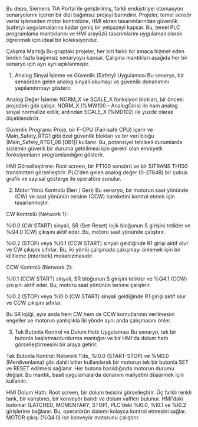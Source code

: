 Bu depo, Siemens TIA Portal ile geliştirilmiş, farklı endüstriyel otomasyon senaryolarını içeren bir dizi bağımsız projeyi barındırır. Projeler, temel sensör verisi işlemeden motor kontrolüne, HMI ekran tasarımlarından güvenlik (safety) uygulamalarına kadar geniş bir yelpazeyi kapsar. Bu, temel PLC programlama mantıklarını ve HMI arayüzü tasarımlarını uygulamalı olarak öğrenmek için ideal bir koleksiyondur.

Çalışma Mantığı
Bu gruptaki projeler, her biri farklı bir amaca hizmet eden birden fazla bağımsız senaryoyu kapsar. Çalışma mantıkları aşağıda her bir senaryo için ayrı ayrı açıklanmıştır.

1. Analog Sinyal İşleme ve Güvenlik (Safety) Uygulaması
Bu senaryo, bir sensörden gelen analog sinyali okumayı ve güvenlik donanımını yapılandırmayı gösterir.

Analog Değer İşleme: NORM_X ve SCALE_X fonksiyon blokları, bir önceki projedeki gibi çalışır. NORM_X (%MW100 - AnalogGiris) ile ham analog sinyal normalize edilir, ardından SCALE_X (%MD102) ile yüzde olarak ölçeklendirilir.

Güvenlik Programı: Proje, bir F-CPU (Fail-safe CPU) içerir ve Main_Safety_RTG1 gibi özel güvenlik blokları ve bir veri bloğu (Main_Safety_RTG1_08 [DB1]) kullanır. Bu, potansiyel tehlikeli durumlarda sistemin güvenli bir duruma getirilmesi için gerekli olan emniyetli fonksiyonların programlandığını gösterir.

HMI Görselleştirme: Root screen, bir PT100 sensörü ve bir SITRANS TH100 transmitteri görselleştirir. PLC'den gelen analog değer (0-27648) bir çubuk grafik ve sayısal gösterge ile operatöre sunulur.

2. Motor Yönü Kontrolü (İleri / Geri)
Bu senaryo, bir motorun saat yönünde (CW) ve saat yönünün tersine (CCW) hareketini kontrol etmek için tasarlanmıştır.

CW Kontrolü (Network 1):

%I0.0 (CW START) sinyali, SR (Set-Reset) lojik bloğunun S girişini tetikler ve %Q4.0 (CW) çıkışını aktif eder. Bu, motoru saat yönünde çalıştırır.

%I0.2 (STOP) veya %I0.1 (CCW START) sinyali geldiğinde R1 girişi aktif olur ve CW çıkışını sıfırlar. Bu, iki yönlü çalışmada çakışmayı önlemek için bir kilitleme (interlock) mekanizmasıdır.

CCW Kontrolü (Network 2):

%I0.1 (CCW START) sinyali, SR bloğunun S girişini tetikler ve %Q4.1 (CCW) çıkışını aktif eder. Bu, motoru saat yönünün tersine çalıştırır.

%I0.2 (STOP) veya %I0.0 (CW START) sinyali geldiğinde R1 girişi aktif olur ve CCW çıkışını sıfırlar.

Bu SR lojiği, aynı anda hem CW hem de CCW komutlarının verilmesini engeller ve motorun yanlışlıkla iki yönde aynı anda çalışmasını önler.

3. Tek Butonla Kontrol ve Dolum Hattı Uygulaması
Bu senaryo, tek bir butonla başlatma/durdurma mantığını ve bir HMI'da dolum hattı görselleştirmesini bir araya getirir.

Tek Butonla Kontrol: Network 1'de, %I0.0 (START-STOP) ve %M0.0 (Merdivenlama) gibi dahili bitler kullanılarak bir motorun tek bir butonla SET ve RESET edilmesi sağlanır. Her butona basıldığında motorun durumu değişir. Bu mantık, basit uygulamalarda donanım maliyetini düşürmek için kullanılır.

HMI Dolum Hattı: Root screen, bir dolum tesisini görselleştirir. Üç farklı renkli tank, bir karıştırıcı, bir konveyör bandı ve dolum valfleri bulunur. HMI'daki butonlar (LATCHED, MOMENTARY, STOP), PLC'deki %I0.0, %I0.1 ve %I0.2 girişlerine bağlanır. Bu, operatörün sistemi kolayca kontrol etmesini sağlar. MOTOR çıkışı (%Q4.0) ise konveyör motorunu çalıştırır.
